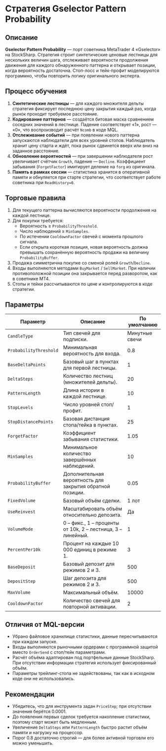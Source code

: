 # Стратегия Gselector Pattern Probability

## Описание
**Gselector Pattern Probability** — порт советника MetaTrader 4 «Gselector» на StockSharp. Стратегия строит синтетические ценовые лестницы для нескольких величин шага, отслеживает вероятности продолжения движения для каждого обнаруженного паттерна и открывает позиции, когда вероятность достаточна. Стоп-лосс и тейк-профит моделируются программно, чтобы повторить логику оригинального эксперта.

## Процесс обучения
1. **Синтетические лестницы** — для каждого множителя дельты стратегия фиксирует последнюю цену закрытия каждый раз, когда рынок проходит требуемое расстояние.
2. **Кодирование паттернов** — создаётся битовая маска сравнением соседних значений в лестнице. Падение соответствует «1», рост — «0», что воспроизводит расчёт `Ncomb` в коде MQL.
3. **Отслеживание событий** — при появлении нового паттерна запускаются наблюдатели для всех уровней стопов. Наблюдатель хранит цену старта и ждёт, пока рынок сдвинется вверх или вниз на заданное расстояние.
4. **Обновление вероятностей** — при завершении наблюдателя рост увеличивает счётчик `Growth`, падение — `Decline`. Коэффициент забывания (`ForgetFactor`) имитирует деление на `forg` из оригинала.
5. **Память в рамках сессии** — статистика хранится в оперативной памяти и обнуляется при старте стратегии, что соответствует работе советника при `ReadHistory=0`.

## Торговые правила
1. Для текущего паттерна вычисляются вероятности продолжения на каждой лестнице.
2. Для покупки требуется:
   - Вероятность ≥ `ProbabilityThreshold`.
   - Число наблюдений ≥ `MinSamples`.
   - По истечении `CooldownFactor` свечей с момента прошлого сигнала.
   - Если открыта короткая позиция, новая вероятность должна превышать сохранённую вероятность продажи на величину `ProbabilityBuffer`.
3. Продажа симметрична покупке со сменой ролей `Growth`/`Decline`.
4. Входы выполняются методами `BuyMarket` / `SellMarket`. При наличии противоположной позиции она закрывается перед разворотом, как в советнике MT4.
5. Стопы и тейки рассчитываются по цене и контролируются в коде стратегии.

## Параметры
| Параметр | Описание | По умолчанию |
| --- | --- | --- |
| `CandleType` | Тип свечей для подписки. | Минутные свечи |
| `ProbabilityThreshold` | Минимальная вероятность для входа. | 0.8 |
| `BaseDeltaPoints` | Базовый шаг в пунктах для первой лестницы. | 1 |
| `DeltaSteps` | Количество лестниц (множителей дельты). | 20 |
| `PatternLength` | Длина истории в каждой лестнице. | 10 |
| `StopLevels` | Число уровней стоп/профит. | 1 |
| `StopDistancePoints` | Базовая дистанция стопа/тейка в пунктах. | 25 |
| `ForgetFactor` | Коэффициент забывания статистики. | 1.05 |
| `MinSamples` | Минимальное количество завершённых наблюдений. | 10 |
| `ProbabilityBuffer` | Дополнительная вероятность для закрытия обратной позиции. | 0.05 |
| `FixedVolume` | Базовый объём сделки. | 1 лот |
| `UseReinvest` | Масштабировать объём относительно депозита. | Да |
| `VolumeMode` | 0 – фикс., 1 – проценты от 10k, 2 – лестница, 3 – линейный. | 1 |
| `PercentPer10k` | Процент на каждые 10 000 единиц в режиме 1. | 3 |
| `BaseDeposit` | Базовый депозит для режимов 2 и 3. | 500 |
| `DepositStep` | Шаг депозита для режимов 2 и 3. | 500 |
| `MaxVolume` | Максимальный объём. | 10000 |
| `CooldownFactor` | Количество свечей для повторной активации. | 2 |

## Отличия от MQL-версии
- Убрано файловое хранилище статистики, данные пересчитываются при каждом запуске.
- Входы выполняются рыночными ордерами с программной защитой вместо `OrderSend` с стоп/тейк параметрами.
- Расчёт объёма адаптирован под портфельные данные StockSharp. При отсутствии информации стратегия использует фиксированный объём.
- Параметры трейлинг-стопа не задействованы, так как в исходном коде они не использовались.

## Рекомендации
- Убедитесь, что для инструмента задан `PriceStep`; при отсутствии значения берётся 0.0001.
- До появления первых сделок требуется накопление статистики, поэтому старт может быть медленным.
- Увеличение `DeltaSteps` или `PatternLength` быстро растит объём памяти и нагрузку на процессор.
- Порог 0.8 достаточно строгий — для более активной торговли его можно уменьшить.
